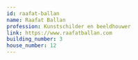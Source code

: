 ```yaml
---
id: raafat-ballan
name: Raafat Ballan
profession: Kunstschilder en beeldhouwer
link: https://www.raafatballan.com
building_number: 3
house_number: 12
---
```

